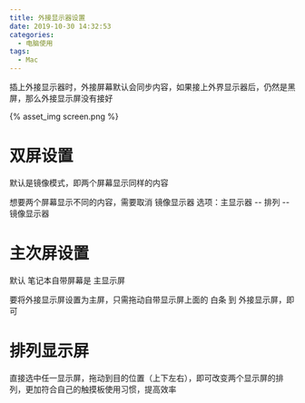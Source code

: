 ```yaml
---
title: 外接显示器设置
date: 2019-10-30 14:32:53
categories:
  - 电脑使用
tags:
  - Mac
---
```


插上外接显示器时，外接屏幕默认会同步内容，如果接上外界显示器后，仍然是黑屏，那么外接显示屏没有接好

{% asset_img screen.png %}

# 双屏设置

默认是镜像模式，即两个屏幕显示同样的内容

想要两个屏幕显示不同的内容，需要取消 镜像显示器 选项：主显示器 -- 排列 -- 镜像显示器

# 主次屏设置

默认 笔记本自带屏幕是 主显示屏

要将外接显示屏设置为主屏，只需拖动自带显示屏上面的 白条 到 外接显示屏，即可

# 排列显示屏

直接选中任一显示屏，拖动到目的位置（上下左右），即可改变两个显示屏的排列，更加符合自己的触摸板使用习惯，提高效率
